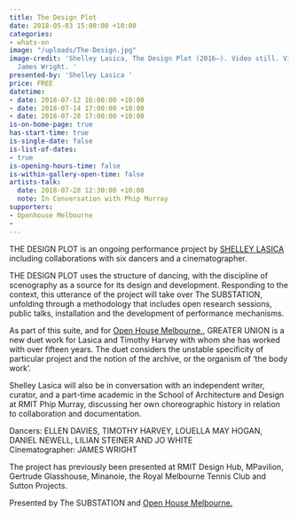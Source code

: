 ```yaml
---
title: The Design Plot
date: 2018-05-03 15:00:00 +10:00
categories:
- whats-on
image: "/uploads/The-Design.jpg"
image-credit: 'Shelley Lasica, The Design Plot (2016–). Video still. Videography by
  James Wright. '
presented-by: 'Shelley Lasica '
price: FREE
datetime:
- date: 2018-07-12 16:00:00 +10:00
- date: 2018-07-14 17:00:00 +10:00
- date: 2018-07-28 17:00:00 +10:00
is-on-home-page: true
has-start-time: true
is-single-date: false
is-list-of-dates:
- true
is-opening-hours-time: false
is-within-gallery-open-time: false
artists-talk:
  date: 2018-07-28 12:30:00 +10:00
  note: In Conversation with Phip Murray
supporters:
- Openhouse Melbourne
- 
---
```


THE DESIGN PLOT is an ongoing performance project by [SHELLEY LASICA](http://shelleylasica.com/) including collaborations with six dancers and a cinematographer.

THE DESIGN PLOT uses the structure of dancing, with the discipline of scenography as a source for its design and development. Responding to the context, this utterance of the project will take over The SUBSTATION, unfolding through a methodology that includes open research sessions, public talks, installation and the development of performance mechanisms.

As part of this suite, and for [Open House Melbourne.](https://www.openhousemelbourne.org/), GREATER UNION is a new duet work for Lasica and Timothy Harvey with whom she has worked with over fifteen years. The duet considers the unstable specificity of particular project and the notion of the archive, or the organism of ‘the body work’. 

Shelley Lasica will also be in conversation with an independent writer, curator, and a part-time academic in the School of Architecture and Design at RMIT Phip Murray, discussing her own choreographic history in relation to collaboration and documentation.

Dancers: ELLEN DAVIES, TIMOTHY HARVEY, LOUELLA MAY HOGAN, DANIEL NEWELL, LILIAN STEINER AND JO WHITE <br>
Cinematographer: JAMES WRIGHT

The project has previously been presented at RMIT Design Hub, MPavilion, Gertrude Glasshouse, Minanoie, the Royal Melbourne Tennis Club and Sutton Projects.

Presented by The SUBSTATION and [Open House Melbourne.](https://www.openhousemelbourne.org/) 